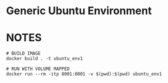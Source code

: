 # Generic Ubuntu Environment
# NOTES
```
# BUILD IMAGE 
docker build . -t ubuntu_env1

# RUN WITH VOLUME MAPPED
docker run --rm -itp 8001:8001 -v $(pwd):$(pwd) ubuntu_env1
```
